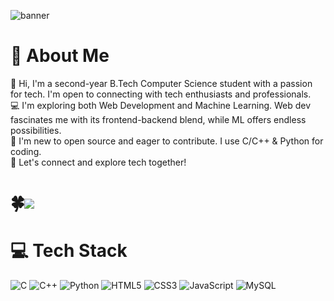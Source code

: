 
![banner](https://github.com/kanchanrai7/kanchanrai7/assets/114416916/a7b2f5d4-ba73-4a4f-be3d-9b1c4a5aca95)
# 💫 About Me
👋 Hi, I'm a second-year B.Tech Computer Science student with a passion for tech. I'm open to connecting with tech enthusiasts and professionals.<br>💻 I'm exploring both Web Development and Machine Learning. Web dev fascinates me with its frontend-backend blend, while ML offers endless possibilities.<br>🚀 I'm new to open source and eager to contribute. I use C/C++ & Python for coding.<br>🌟 Let's connect and explore tech together!

# 🍀[![](https://visitcount.itsvg.in/api?id=kanchanrai7&icon=0&color=0)](https://visitcount.itsvg.in)


# 💻 Tech Stack
![C](https://img.shields.io/badge/c-%2300599C.svg?style=for-the-badge&logo=c&logoColor=white) ![C++](https://img.shields.io/badge/c++-%2300599C.svg?style=for-the-badge&logo=c%2B%2B&logoColor=white) ![Python](https://img.shields.io/badge/python-3670A0?style=for-the-badge&logo=python&logoColor=ffdd54) ![HTML5](https://img.shields.io/badge/html5-%23E34F26.svg?style=for-the-badge&logo=html5&logoColor=white) ![CSS3](https://img.shields.io/badge/css3-%231572B6.svg?style=for-the-badge&logo=css3&logoColor=white) ![JavaScript](https://img.shields.io/badge/javascript-%23323330.svg?style=for-the-badge&logo=javascript&logoColor=%23F7DF1E) ![MySQL](https://img.shields.io/badge/mysql-%2300000f.svg?style=for-the-badge&logo=mysql&logoColor=white)


